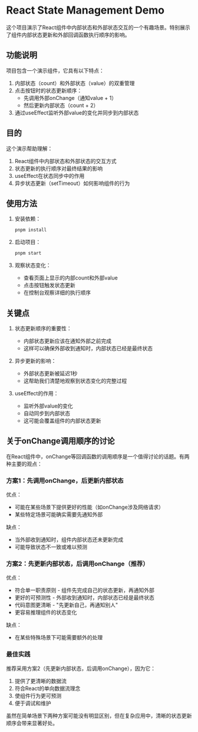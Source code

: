 # React State Management Demo

这个项目演示了React组件中内部状态和外部状态交互的一个有趣场景。特别展示了组件内部状态更新和外部回调函数执行顺序的影响。

## 功能说明

项目包含一个演示组件，它具有以下特点：

1. 内部状态（count）和外部状态（value）的双重管理
2. 点击按钮时的状态更新顺序：
   - 先调用外部onChange（通知value + 1）
   - 然后更新内部状态（count + 2）
3. 通过useEffect监听外部value的变化并同步到内部状态

## 目的

这个演示帮助理解：

1. React组件中内部状态和外部状态的交互方式
2. 状态更新的执行顺序对最终结果的影响
3. useEffect在状态同步中的作用
4. 异步状态更新（setTimeout）如何影响组件的行为

## 使用方法

1. 安装依赖：
   ```bash
   pnpm install
   ```

2. 启动项目：
   ```bash
   pnpm start
   ```

3. 观察状态变化：
   - 查看页面上显示的内部count和外部value
   - 点击按钮触发状态更新
   - 在控制台观察详细的执行顺序

## 关键点

1. 状态更新顺序的重要性：
   - 内部状态更新应该在通知外部之前完成
   - 这样可以确保外部收到通知时，内部状态已经是最终状态

2. 异步更新的影响：
   - 外部状态更新被延迟1秒
   - 这帮助我们清楚地观察到状态变化的完整过程

3. useEffect的作用：
   - 监听外部value的变化
   - 自动同步到内部状态
   - 这可能会覆盖组件的内部状态更新

## 关于onChange调用顺序的讨论

在React组件中，onChange等回调函数的调用顺序是一个值得讨论的话题。有两种主要的观点：

### 方案1：先调用onChange，后更新内部状态

优点：
- 可能在某些场景下提供更好的性能（如onChange涉及网络请求）
- 某些特定场景可能确实需要先通知外部

缺点：
- 当外部收到通知时，组件内部状态还未更新完成
- 可能导致状态不一致或难以预测

### 方案2：先更新内部状态，后调用onChange（推荐）

优点：
- 符合单一职责原则 - 组件先完成自己的状态更新，再通知外部
- 更好的可预测性 - 外部收到通知时，内部状态已经是最终状态
- 代码意图更清晰 - "先更新自己，再通知别人"
- 更容易推理组件的状态变化

缺点：
- 在某些特殊场景下可能需要额外的处理

### 最佳实践

推荐采用方案2（先更新内部状态，后调用onChange），因为它：
1. 提供了更清晰的数据流
2. 符合React的单向数据流理念
3. 使组件行为更可预测
4. 便于调试和维护

虽然在简单场景下两种方案可能没有明显区别，但在复杂应用中，清晰的状态更新顺序会带来显著好处。
